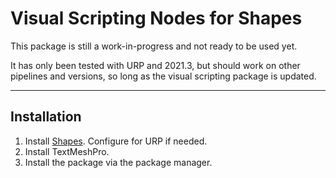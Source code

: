 # Visual Scripting Nodes for Shapes

This package is still a work-in-progress and not ready to be used yet. 

It has only been tested with URP and 2021.3, but should work on other pipelines and versions, so long as the visual scripting package is updated.

---

## Installation

1. Install [Shapes](https://acegikmo.com/shapes/). Configure for URP if needed.
2. Install TextMeshPro.
3. Install the package via the package manager.